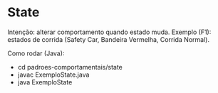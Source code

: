 # State

Intenção: alterar comportamento quando estado muda.
Exemplo (F1): estados de corrida (Safety Car, Bandeira Vermelha, Corrida Normal).

Como rodar (Java):
- cd padroes-comportamentais/state
- javac ExemploState.java
- java ExemploState
